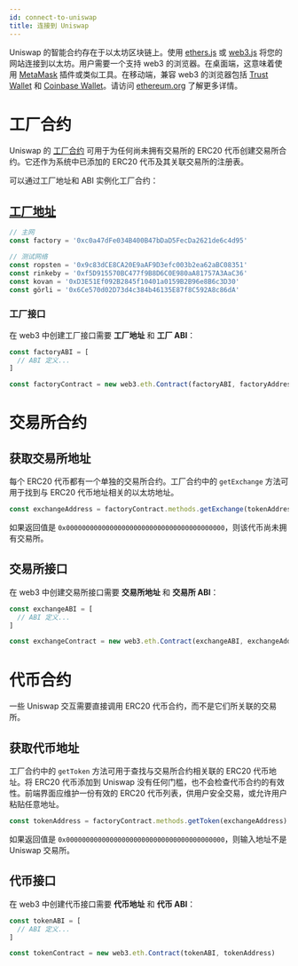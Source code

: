 ```yaml
---
id: connect-to-uniswap
title: 连接到 Uniswap
---
```


Uniswap 的智能合约存在于以太坊区块链上。使用 [ethers.js](https://github.com/ethers-io/ethers.js/) 或 [web3.js](https://github.com/ethereum/web3.js) 将您的网站连接到以太坊。用户需要一个支持 web3 的浏览器。在桌面端，这意味着使用 [MetaMask](https://metamask.io/) 插件或类似工具。在移动端，兼容 web3 的浏览器包括 [Trust Wallet](https://trustwalletapp.com/) 和 [Coinbase Wallet](https://wallet.coinbase.com/)。请访问 [ethereum.org](https://ethereum.org/use/#_3-what-is-a-wallet-and-which-one-should-i-use) 了解更多详情。

# 工厂合约

Uniswap 的 [工厂合约](https://github.com/Uniswap/uniswap-v1/blob/master/contracts/uniswap_factory.vy) 可用于为任何尚未拥有交易所的 ERC20 代币创建交易所合约。它还作为系统中已添加的 ERC20 代币及其关联交易所的注册表。

可以通过工厂地址和 ABI 实例化工厂合约：

## [工厂地址](https://etherscan.io/address/0xc0a47dFe034B400B47bDaD5FecDa2621de6c4d95)

```javascript
// 主网
const factory = '0xc0a47dFe034B400B47bDaD5FecDa2621de6c4d95'

// 测试网络
const ropsten = '0x9c83dCE8CA20E9aAF9D3efc003b2ea62aBC08351'
const rinkeby = '0xf5D915570BC477f9B8D6C0E980aA81757A3AaC36'
const kovan = '0xD3E51Ef092B2845f10401a0159B2B96e8B6c3D30'
const görli = '0x6Ce570d02D73d4c384b46135E87f8C592A8c86dA'
```

### 工厂接口

在 web3 中创建工厂接口需要 **工厂地址** 和 **工厂 ABI**：

```javascript
const factoryABI = [
  // ABI 定义...
]
```

```javascript
const factoryContract = new web3.eth.Contract(factoryABI, factoryAddress)
```

# 交易所合约

## 获取交易所地址

每个 ERC20 代币都有一个单独的交易所合约。工厂合约中的 `getExchange` 方法可用于找到与 ERC20 代币地址相关的以太坊地址。

```javascript
const exchangeAddress = factoryContract.methods.getExchange(tokenAddress)
```

如果返回值是 `0x0000000000000000000000000000000000000000`，则该代币尚未拥有交易所。

## 交易所接口

在 web3 中创建交易所接口需要 **交易所地址** 和 **交易所 ABI**：

```javascript
const exchangeABI = [
  // ABI 定义...
]
```

```javascript
const exchangeContract = new web3.eth.Contract(exchangeABI, exchangeAddress)
```

# 代币合约

一些 Uniswap 交互需要直接调用 ERC20 代币合约，而不是它们所关联的交易所。

## 获取代币地址

工厂合约中的 `getToken` 方法可用于查找与交易所合约相关联的 ERC20 代币地址。将 ERC20 代币添加到 Uniswap 没有任何门槛，也不会检查代币合约的有效性。前端界面应维护一份有效的 ERC20 代币列表，供用户安全交易，或允许用户粘贴任意地址。

```javascript
const tokenAddress = factoryContract.methods.getToken(exchangeAddress)
```

如果返回值是 `0x0000000000000000000000000000000000000000`，则输入地址不是 Uniswap 交易所。

## 代币接口

在 web3 中创建代币接口需要 **代币地址** 和 **代币 ABI**：

```javascript
const tokenABI = [
  // ABI 定义...
]
```

```javascript
const tokenContract = new web3.eth.Contract(tokenABI, tokenAddress)
```